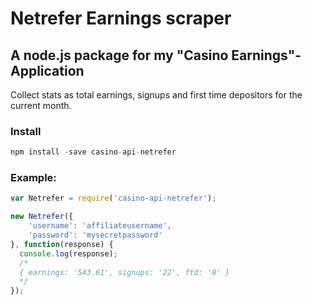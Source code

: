 # Netrefer Earnings scraper
## A node.js package for my "Casino Earnings"-Application

Collect stats as total earnings, signups and first time depositors for the current month.

### Install
```javascript
npm install -save casino-api-netrefer
```

### Example:
```javascript
var Netrefer = require('casino-api-netrefer');

new Netrefer({
	'username': 'affiliateusername',
	'password': 'mysecretpassword'
}, function(response) {
  console.log(response);
  /*
  { earnings: '543.61', signups: '22', ftd: '8' }
  */
});
